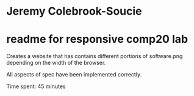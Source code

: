 # Jeremy Colebrook-Soucie
# readme for responsive comp20 lab

Creates a website that has contains different portions of software.png 
depending on the width of the browser.

All aspects of spec have been implemented correctly.

Time spent: 45 minutes
